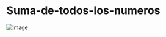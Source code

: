 # Suma-de-todos-los-numeros
![image](https://github.com/CodyMaster8/Suma-de-todos-los-numeros/assets/148461269/d8d120e3-27f4-43d0-9640-cb91fd005c6d)
